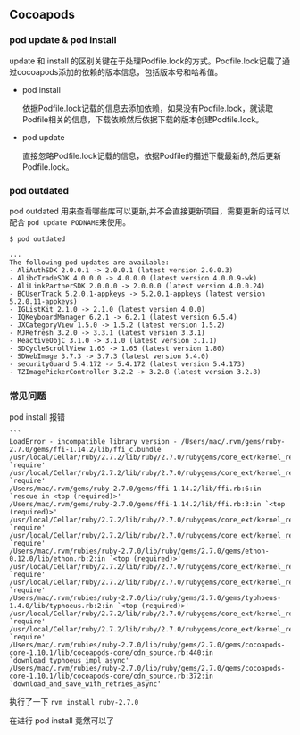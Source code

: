 ## Cocoapods

### pod update  & pod install

update 和 install 的区别关键在于处理Podfile.lock的方式。Podfile.lock记载了通过cocoapods添加的依赖的版本信息，包括版本号和哈希值。

* pod install 

  依据Podfile.lock记载的信息去添加依赖，如果没有Podfile.lock，就读取Podfile相关的信息，下载依赖然后依据下载的版本创建Podfile.lock。

* pod update 

  直接忽略Podfile.lock记载的信息，依据Podfile的描述下载最新的,然后更新Podfile.lock。



### pod outdated

pod outdated 用来查看哪些库可以更新,并不会直接更新项目，需要更新的话可以配合 `pod update PODNAME`来使用。 

```
$ pod outdated                

...
The following pod updates are available:
- AliAuthSDK 2.0.0.1 -> 2.0.0.1 (latest version 2.0.0.3)
- AlibcTradeSDK 4.0.0.0 -> 4.0.0.0 (latest version 4.0.0.9-wk)
- AliLinkPartnerSDK 2.0.0.0 -> 2.0.0.0 (latest version 4.0.0.24)
- BCUserTrack 5.2.0.1-appkeys -> 5.2.0.1-appkeys (latest version 5.2.0.11-appkeys)
- IGListKit 2.1.0 -> 2.1.0 (latest version 4.0.0)
- IQKeyboardManager 6.2.1 -> 6.2.1 (latest version 6.5.4)
- JXCategoryView 1.5.0 -> 1.5.2 (latest version 1.5.2)
- MJRefresh 3.2.0 -> 3.3.1 (latest version 3.3.1)
- ReactiveObjC 3.1.0 -> 3.1.0 (latest version 3.1.1)
- SDCycleScrollView 1.65 -> 1.65 (latest version 1.80)
- SDWebImage 3.7.3 -> 3.7.3 (latest version 5.4.0)
- securityGuard 5.4.172 -> 5.4.172 (latest version 5.4.173)
- TZImagePickerController 3.2.2 -> 3.2.8 (latest version 3.2.8)
```



### 常见问题

pod install 报错

```
​```
LoadError - incompatible library version - /Users/mac/.rvm/gems/ruby-2.7.0/gems/ffi-1.14.2/lib/ffi_c.bundle
/usr/local/Cellar/ruby/2.7.2/lib/ruby/2.7.0/rubygems/core_ext/kernel_require.rb:92:in `require'
/usr/local/Cellar/ruby/2.7.2/lib/ruby/2.7.0/rubygems/core_ext/kernel_require.rb:92:in `require'
/Users/mac/.rvm/gems/ruby-2.7.0/gems/ffi-1.14.2/lib/ffi.rb:6:in `rescue in <top (required)>'
/Users/mac/.rvm/gems/ruby-2.7.0/gems/ffi-1.14.2/lib/ffi.rb:3:in `<top (required)>'
/usr/local/Cellar/ruby/2.7.2/lib/ruby/2.7.0/rubygems/core_ext/kernel_require.rb:92:in `require'
/usr/local/Cellar/ruby/2.7.2/lib/ruby/2.7.0/rubygems/core_ext/kernel_require.rb:92:in `require'
/Users/mac/.rvm/rubies/ruby-2.7.0/lib/ruby/gems/2.7.0/gems/ethon-0.12.0/lib/ethon.rb:2:in `<top (required)>'
/usr/local/Cellar/ruby/2.7.2/lib/ruby/2.7.0/rubygems/core_ext/kernel_require.rb:92:in `require'
/usr/local/Cellar/ruby/2.7.2/lib/ruby/2.7.0/rubygems/core_ext/kernel_require.rb:92:in `require'
/Users/mac/.rvm/rubies/ruby-2.7.0/lib/ruby/gems/2.7.0/gems/typhoeus-1.4.0/lib/typhoeus.rb:2:in `<top (required)>'
/usr/local/Cellar/ruby/2.7.2/lib/ruby/2.7.0/rubygems/core_ext/kernel_require.rb:92:in `require'
/usr/local/Cellar/ruby/2.7.2/lib/ruby/2.7.0/rubygems/core_ext/kernel_require.rb:92:in `require'
/Users/mac/.rvm/rubies/ruby-2.7.0/lib/ruby/gems/2.7.0/gems/cocoapods-core-1.10.1/lib/cocoapods-core/cdn_source.rb:440:in `download_typhoeus_impl_async'
/Users/mac/.rvm/rubies/ruby-2.7.0/lib/ruby/gems/2.7.0/gems/cocoapods-core-1.10.1/lib/cocoapods-core/cdn_source.rb:372:in `download_and_save_with_retries_async'
```

执行了一下 `rvm install ruby-2.7.0 `

在进行 pod install 竟然可以了

